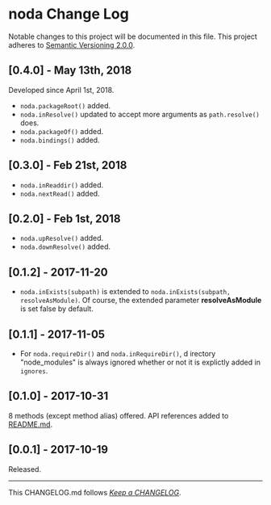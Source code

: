 #   noda Change Log

Notable changes to this project will be documented in this file. This project adheres to [Semantic Versioning 2.0.0](http://semver.org/).

##  [0.4.0] - May 13th, 2018

Developed since April 1st, 2018.

*   `noda.packageRoot()` added.
*   `noda.inResolve()` updated to accept more arguments as `path.resolve()` does.
*   `noda.packageOf()` added.
*   `noda.bindings()` added.

##	[0.3.0] - Feb 21st, 2018

*	`noda.inReaddir()` added.
*	`noda.nextRead()` added.

##  [0.2.0] - Feb 1st, 2018

*	`noda.upResolve()` added.
*	`noda.downResolve()` added.

##  [0.1.2] - 2017-11-20

*   `noda.inExists(subpath)` is extended to `noda.inExists(subpath, resolveAsModule)`. Of course, the extended parameter __resolveAsModule__ is set false by default.

##  [0.1.1] - 2017-11-05

*   For `noda.requireDir()` and `noda.inRequireDir()`, d irectory "node_modules" is always ignored whether or not it is explictly added in `ignores`.

##  [0.1.0] - 2017-10-31

8 methods (except method alias) offered. API references added to [README.md](./README.md).

##	[0.0.1] - 2017-10-19

Released.

---
This CHANGELOG.md follows [*Keep a CHANGELOG*](http://keepachangelog.com/).

